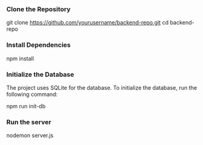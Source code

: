 ### Clone the Repository

git clone https://github.com/yourusername/backend-repo.git
cd backend-repo

### Install Dependencies

npm install

### Initialize the Database
The project uses SQLite for the database. To initialize the database, run the following command:

npm run init-db

### Run the server

nodemon server.js

